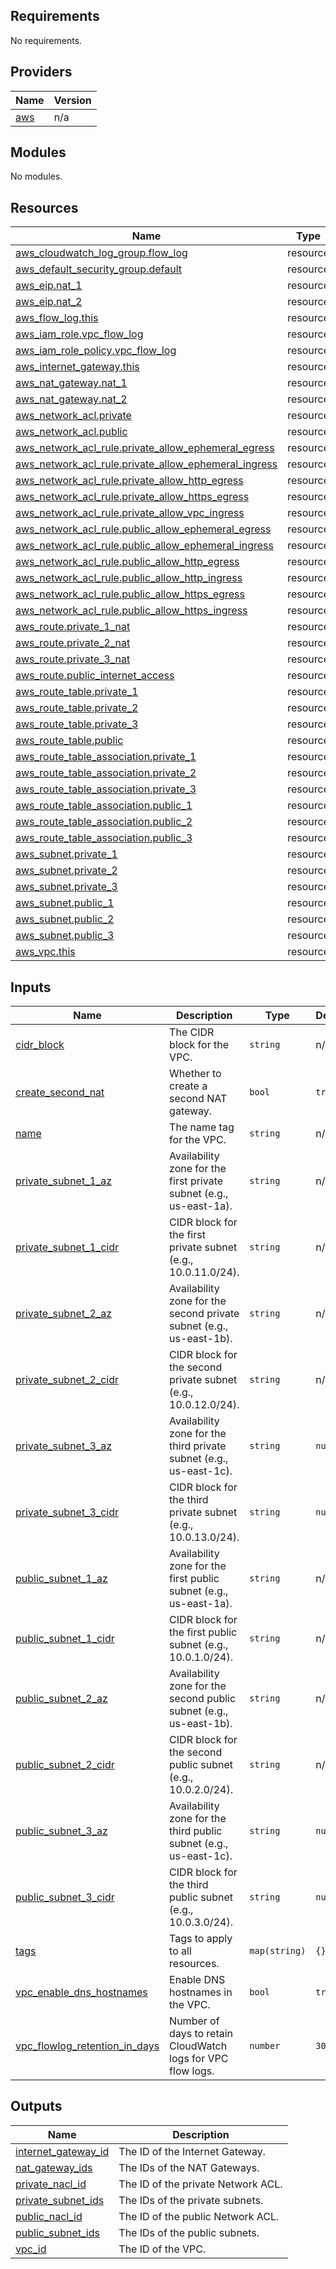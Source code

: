 <!-- BEGIN_TF_DOCS -->
## Requirements

No requirements.

## Providers

| Name | Version |
|------|---------|
| <a name="provider_aws"></a> [aws](#provider\_aws) | n/a |

## Modules

No modules.

## Resources

| Name | Type |
|------|------|
| [aws_cloudwatch_log_group.flow_log](https://registry.terraform.io/providers/hashicorp/aws/latest/docs/resources/cloudwatch_log_group) | resource |
| [aws_default_security_group.default](https://registry.terraform.io/providers/hashicorp/aws/latest/docs/resources/default_security_group) | resource |
| [aws_eip.nat_1](https://registry.terraform.io/providers/hashicorp/aws/latest/docs/resources/eip) | resource |
| [aws_eip.nat_2](https://registry.terraform.io/providers/hashicorp/aws/latest/docs/resources/eip) | resource |
| [aws_flow_log.this](https://registry.terraform.io/providers/hashicorp/aws/latest/docs/resources/flow_log) | resource |
| [aws_iam_role.vpc_flow_log](https://registry.terraform.io/providers/hashicorp/aws/latest/docs/resources/iam_role) | resource |
| [aws_iam_role_policy.vpc_flow_log](https://registry.terraform.io/providers/hashicorp/aws/latest/docs/resources/iam_role_policy) | resource |
| [aws_internet_gateway.this](https://registry.terraform.io/providers/hashicorp/aws/latest/docs/resources/internet_gateway) | resource |
| [aws_nat_gateway.nat_1](https://registry.terraform.io/providers/hashicorp/aws/latest/docs/resources/nat_gateway) | resource |
| [aws_nat_gateway.nat_2](https://registry.terraform.io/providers/hashicorp/aws/latest/docs/resources/nat_gateway) | resource |
| [aws_network_acl.private](https://registry.terraform.io/providers/hashicorp/aws/latest/docs/resources/network_acl) | resource |
| [aws_network_acl.public](https://registry.terraform.io/providers/hashicorp/aws/latest/docs/resources/network_acl) | resource |
| [aws_network_acl_rule.private_allow_ephemeral_egress](https://registry.terraform.io/providers/hashicorp/aws/latest/docs/resources/network_acl_rule) | resource |
| [aws_network_acl_rule.private_allow_ephemeral_ingress](https://registry.terraform.io/providers/hashicorp/aws/latest/docs/resources/network_acl_rule) | resource |
| [aws_network_acl_rule.private_allow_http_egress](https://registry.terraform.io/providers/hashicorp/aws/latest/docs/resources/network_acl_rule) | resource |
| [aws_network_acl_rule.private_allow_https_egress](https://registry.terraform.io/providers/hashicorp/aws/latest/docs/resources/network_acl_rule) | resource |
| [aws_network_acl_rule.private_allow_vpc_ingress](https://registry.terraform.io/providers/hashicorp/aws/latest/docs/resources/network_acl_rule) | resource |
| [aws_network_acl_rule.public_allow_ephemeral_egress](https://registry.terraform.io/providers/hashicorp/aws/latest/docs/resources/network_acl_rule) | resource |
| [aws_network_acl_rule.public_allow_ephemeral_ingress](https://registry.terraform.io/providers/hashicorp/aws/latest/docs/resources/network_acl_rule) | resource |
| [aws_network_acl_rule.public_allow_http_egress](https://registry.terraform.io/providers/hashicorp/aws/latest/docs/resources/network_acl_rule) | resource |
| [aws_network_acl_rule.public_allow_http_ingress](https://registry.terraform.io/providers/hashicorp/aws/latest/docs/resources/network_acl_rule) | resource |
| [aws_network_acl_rule.public_allow_https_egress](https://registry.terraform.io/providers/hashicorp/aws/latest/docs/resources/network_acl_rule) | resource |
| [aws_network_acl_rule.public_allow_https_ingress](https://registry.terraform.io/providers/hashicorp/aws/latest/docs/resources/network_acl_rule) | resource |
| [aws_route.private_1_nat](https://registry.terraform.io/providers/hashicorp/aws/latest/docs/resources/route) | resource |
| [aws_route.private_2_nat](https://registry.terraform.io/providers/hashicorp/aws/latest/docs/resources/route) | resource |
| [aws_route.private_3_nat](https://registry.terraform.io/providers/hashicorp/aws/latest/docs/resources/route) | resource |
| [aws_route.public_internet_access](https://registry.terraform.io/providers/hashicorp/aws/latest/docs/resources/route) | resource |
| [aws_route_table.private_1](https://registry.terraform.io/providers/hashicorp/aws/latest/docs/resources/route_table) | resource |
| [aws_route_table.private_2](https://registry.terraform.io/providers/hashicorp/aws/latest/docs/resources/route_table) | resource |
| [aws_route_table.private_3](https://registry.terraform.io/providers/hashicorp/aws/latest/docs/resources/route_table) | resource |
| [aws_route_table.public](https://registry.terraform.io/providers/hashicorp/aws/latest/docs/resources/route_table) | resource |
| [aws_route_table_association.private_1](https://registry.terraform.io/providers/hashicorp/aws/latest/docs/resources/route_table_association) | resource |
| [aws_route_table_association.private_2](https://registry.terraform.io/providers/hashicorp/aws/latest/docs/resources/route_table_association) | resource |
| [aws_route_table_association.private_3](https://registry.terraform.io/providers/hashicorp/aws/latest/docs/resources/route_table_association) | resource |
| [aws_route_table_association.public_1](https://registry.terraform.io/providers/hashicorp/aws/latest/docs/resources/route_table_association) | resource |
| [aws_route_table_association.public_2](https://registry.terraform.io/providers/hashicorp/aws/latest/docs/resources/route_table_association) | resource |
| [aws_route_table_association.public_3](https://registry.terraform.io/providers/hashicorp/aws/latest/docs/resources/route_table_association) | resource |
| [aws_subnet.private_1](https://registry.terraform.io/providers/hashicorp/aws/latest/docs/resources/subnet) | resource |
| [aws_subnet.private_2](https://registry.terraform.io/providers/hashicorp/aws/latest/docs/resources/subnet) | resource |
| [aws_subnet.private_3](https://registry.terraform.io/providers/hashicorp/aws/latest/docs/resources/subnet) | resource |
| [aws_subnet.public_1](https://registry.terraform.io/providers/hashicorp/aws/latest/docs/resources/subnet) | resource |
| [aws_subnet.public_2](https://registry.terraform.io/providers/hashicorp/aws/latest/docs/resources/subnet) | resource |
| [aws_subnet.public_3](https://registry.terraform.io/providers/hashicorp/aws/latest/docs/resources/subnet) | resource |
| [aws_vpc.this](https://registry.terraform.io/providers/hashicorp/aws/latest/docs/resources/vpc) | resource |

## Inputs

| Name | Description | Type | Default | Required |
|------|-------------|------|---------|:--------:|
| <a name="input_cidr_block"></a> [cidr\_block](#input\_cidr\_block) | The CIDR block for the VPC. | `string` | n/a | yes |
| <a name="input_create_second_nat"></a> [create\_second\_nat](#input\_create\_second\_nat) | Whether to create a second NAT gateway. | `bool` | `true` | no |
| <a name="input_name"></a> [name](#input\_name) | The name tag for the VPC. | `string` | n/a | yes |
| <a name="input_private_subnet_1_az"></a> [private\_subnet\_1\_az](#input\_private\_subnet\_1\_az) | Availability zone for the first private subnet (e.g., us-east-1a). | `string` | n/a | yes |
| <a name="input_private_subnet_1_cidr"></a> [private\_subnet\_1\_cidr](#input\_private\_subnet\_1\_cidr) | CIDR block for the first private subnet (e.g., 10.0.11.0/24). | `string` | n/a | yes |
| <a name="input_private_subnet_2_az"></a> [private\_subnet\_2\_az](#input\_private\_subnet\_2\_az) | Availability zone for the second private subnet (e.g., us-east-1b). | `string` | n/a | yes |
| <a name="input_private_subnet_2_cidr"></a> [private\_subnet\_2\_cidr](#input\_private\_subnet\_2\_cidr) | CIDR block for the second private subnet (e.g., 10.0.12.0/24). | `string` | n/a | yes |
| <a name="input_private_subnet_3_az"></a> [private\_subnet\_3\_az](#input\_private\_subnet\_3\_az) | Availability zone for the third private subnet (e.g., us-east-1c). | `string` | `null` | no |
| <a name="input_private_subnet_3_cidr"></a> [private\_subnet\_3\_cidr](#input\_private\_subnet\_3\_cidr) | CIDR block for the third private subnet (e.g., 10.0.13.0/24). | `string` | `null` | no |
| <a name="input_public_subnet_1_az"></a> [public\_subnet\_1\_az](#input\_public\_subnet\_1\_az) | Availability zone for the first public subnet (e.g., us-east-1a). | `string` | n/a | yes |
| <a name="input_public_subnet_1_cidr"></a> [public\_subnet\_1\_cidr](#input\_public\_subnet\_1\_cidr) | CIDR block for the first public subnet (e.g., 10.0.1.0/24). | `string` | n/a | yes |
| <a name="input_public_subnet_2_az"></a> [public\_subnet\_2\_az](#input\_public\_subnet\_2\_az) | Availability zone for the second public subnet (e.g., us-east-1b). | `string` | n/a | yes |
| <a name="input_public_subnet_2_cidr"></a> [public\_subnet\_2\_cidr](#input\_public\_subnet\_2\_cidr) | CIDR block for the second public subnet (e.g., 10.0.2.0/24). | `string` | n/a | yes |
| <a name="input_public_subnet_3_az"></a> [public\_subnet\_3\_az](#input\_public\_subnet\_3\_az) | Availability zone for the third public subnet (e.g., us-east-1c). | `string` | `null` | no |
| <a name="input_public_subnet_3_cidr"></a> [public\_subnet\_3\_cidr](#input\_public\_subnet\_3\_cidr) | CIDR block for the third public subnet (e.g., 10.0.3.0/24). | `string` | `null` | no |
| <a name="input_tags"></a> [tags](#input\_tags) | Tags to apply to all resources. | `map(string)` | `{}` | no |
| <a name="input_vpc_enable_dns_hostnames"></a> [vpc\_enable\_dns\_hostnames](#input\_vpc\_enable\_dns\_hostnames) | Enable DNS hostnames in the VPC. | `bool` | `true` | no |
| <a name="input_vpc_flowlog_retention_in_days"></a> [vpc\_flowlog\_retention\_in\_days](#input\_vpc\_flowlog\_retention\_in\_days) | Number of days to retain CloudWatch logs for VPC flow logs. | `number` | `30` | no |

## Outputs

| Name | Description |
|------|-------------|
| <a name="output_internet_gateway_id"></a> [internet\_gateway\_id](#output\_internet\_gateway\_id) | The ID of the Internet Gateway. |
| <a name="output_nat_gateway_ids"></a> [nat\_gateway\_ids](#output\_nat\_gateway\_ids) | The IDs of the NAT Gateways. |
| <a name="output_private_nacl_id"></a> [private\_nacl\_id](#output\_private\_nacl\_id) | The ID of the private Network ACL. |
| <a name="output_private_subnet_ids"></a> [private\_subnet\_ids](#output\_private\_subnet\_ids) | The IDs of the private subnets. |
| <a name="output_public_nacl_id"></a> [public\_nacl\_id](#output\_public\_nacl\_id) | The ID of the public Network ACL. |
| <a name="output_public_subnet_ids"></a> [public\_subnet\_ids](#output\_public\_subnet\_ids) | The IDs of the public subnets. |
| <a name="output_vpc_id"></a> [vpc\_id](#output\_vpc\_id) | The ID of the VPC. |
<!-- END_TF_DOCS -->